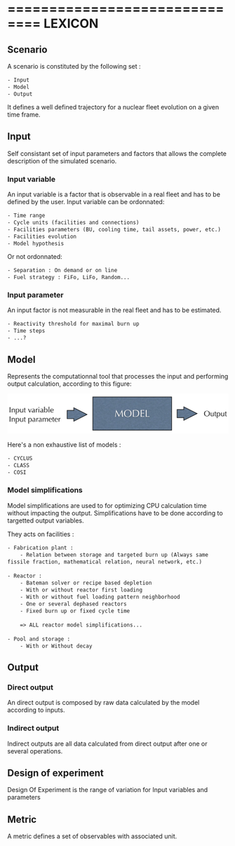 ==============================
LEXICON
==============================

## Scenario

A scenario is constituted by the following set :

	- Input
	- Model
	- Output

It defines a well defined trajectory for a nuclear fleet evolution on a given time frame.

## Input

Self consistant set of input parameters and factors that allows the complete description of the simulated scenario.

### Input variable

An input variable is a factor that is observable in a real fleet and has to be defined by the user. Input variable can be ordonnated: 

	- Time range
	- Cycle units (facilities and connections)
	- Facilities parameters (BU, cooling time, tail assets, power, etc.)
	- Facilities evolution
	- Model hypothesis

Or not ordonnated:

	- Separation : On demand or on line
	- Fuel strategy : FiFo, LiFo, Random...

### Input parameter

An input factor is not measurable in the real fleet and has to be estimated.

	- Reactivity threshold for maximal burn up
	- Time steps
	- ...?
	
## Model

Represents the computationnal tool that processes the input and performing output calculation, according to this figure:

![Link between input, model and output](FIG/MODEL.png)

Here's a non exhaustive list of models : 

	- CYCLUS
	- CLASS
	- COSI

### Model simplifications

Model simplifications are used to for optimizing CPU calculation time without impacting the output. Simplifications have to be done according to targetted output variables.

They acts on facilities : 

	- Fabrication plant : 
		- Relation between storage and targeted burn up (Always same fissile fraction, mathematical relation, neural network, etc.)

	- Reactor : 
		- Bateman solver or recipe based depletion
		- With or without reactor first loading 
		- With or without fuel loading pattern neighborhood
		- One or several dephased reactors
		- Fixed burn up or fixed cycle time

		=> ALL reactor model simplifications...

	- Pool and storage : 
		- With or Without decay

## Output

### Direct output

An direct output is composed by raw data calculated by the model according to inputs.

### Indirect output

Indirect outputs are all data calculated from direct output after one or several operations.

## Design of experiment

Design Of Experiment is the range of variation for Input variables and parameters

## Metric

  A metric defines a set of observables with associated unit.





